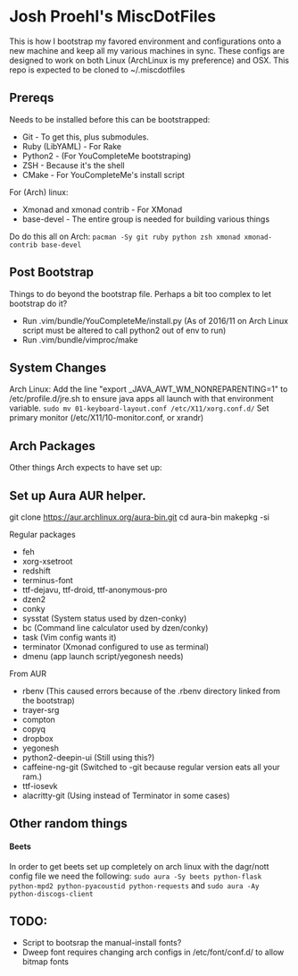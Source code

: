# Josh Proehl's MiscDotFiles
This is how I bootstrap my favored environment and configurations onto a new machine and keep all my various machines in sync.
These configs are designed to work on both Linux (ArchLinux is my preference) and OSX.
This repo is expected to be cloned to ~/.miscdotfiles

## Prereqs

Needs to be installed before this can be bootstrapped:
* Git - To get this, plus submodules.
* Ruby (LibYAML) - For Rake
* Python2 - (For YouCompleteMe bootstraping)
* ZSH - Because it's the shell
* CMake - For YouCompleteMe's install script

For (Arch) linux:
* Xmonad and xmonad contrib - For XMonad
* base-devel - The entire group is needed for building various things

Do do this all on Arch: `pacman -Sy git ruby python zsh xmonad xmonad-contrib base-devel`


## Post Bootstrap
Things to do beyond the bootstrap file. Perhaps a bit too complex to let bootstrap do it?

* Run .vim/bundle/YouCompleteMe/install.py  (As of 2016/11 on Arch Linux script must be altered to call python2 out of env to run)
* Run .vim/bundle/vimproc/make

## System Changes
Arch Linux:
  Add the line "export _JAVA_AWT_WM_NONREPARENTING=1" to /etc/profile.d/jre.sh to ensure java apps all launch with that environment variable.
  `sudo mv 01-keyboard-layout.conf /etc/X11/xorg.conf.d/`
  Set primary monitor (/etc/X11/10-monitor.conf, or xrandr)

## Arch Packages
Other things Arch expects to have set up:

## Set up Aura AUR helper.
git clone https://aur.archlinux.org/aura-bin.git
cd aura-bin
makepkg -si

Regular packages
* feh
* xorg-xsetroot
* redshift
* terminus-font
* ttf-dejavu, ttf-droid, ttf-anonymous-pro
* dzen2
* conky
* sysstat (System status used by dzen-conky)
* bc (Command line calculator used by dzen/conky)
* task  (Vim config wants it)
* terminator (Xmonad configured to use as terminal)
* dmenu (app launch script/yegonesh needs)

From AUR
* rbenv  (This caused errors because of the .rbenv directory linked from the bootstrap)
* trayer-srg
* compton
* copyq
* dropbox
* yegonesh
* python2-deepin-ui (Still using this?)
* caffeine-ng-git (Switched to -git because regular version eats all your ram.)
* ttf-iosevk
* alacritty-git (Using instead of Terminator in some cases)

## Other random things
#### Beets
In order to get beets set up completely on arch linux with the dagr/nott config file we need the following:
`sudo aura -Sy beets python-flask python-mpd2 python-pyacoustid python-requests`
and
`sudo aura -Ay python-discogs-client`

## TODO:
* Script to bootsrap the manual-install fonts?
* Dweep font requires changing arch configs in /etc/font/conf.d/ to allow bitmap fonts
